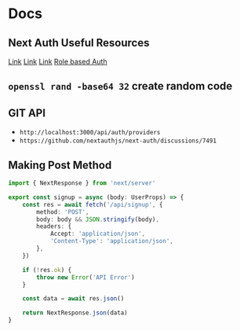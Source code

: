 # Docs

## Next Auth Useful Resources

[Link](https://refine.dev/blog/nextauth-google-github-authentication-nextjs/#introduction)
[Link](https://www.youtube.com/watch?v=w2h54xz6Ndw)
[Link](https://www.youtube.com/watch?v=9bV_x2jxLFQ)
[Role based Auth](https://www.youtube.com/watch?v=ay-atEUGIc4)

## `openssl rand -base64 32` create random code

## GIT API

- `http://localhost:3000/api/auth/providers`
- `https://github.com/nextauthjs/next-auth/discussions/7491`

## Making Post Method

```ts
import { NextResponse } from 'next/server'

export const signup = async (body: UserProps) => {
	const res = await fetch('/api/signup', {
		method: 'POST',
		body: body && JSON.stringify(body),
		headers: {
			Accept: 'application/json',
			'Content-Type': 'application/json',
		},
	})

	if (!res.ok) {
		throw new Error('API Error')
	}

	const data = await res.json()

	return NextResponse.json(data)
}
```
